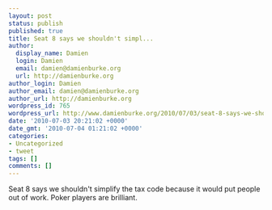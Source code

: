 ```yaml
---
layout: post
status: publish
published: true
title: Seat 8 says we shouldn't simpl...
author:
  display_name: Damien
  login: Damien
  email: damien@damienburke.org
  url: http://damienburke.org
author_login: Damien
author_email: damien@damienburke.org
author_url: http://damienburke.org
wordpress_id: 765
wordpress_url: http://www.damienburke.org/2010/07/03/seat-8-says-we-shouldnt-simpl/
date: '2010-07-03 20:21:02 +0000'
date_gmt: '2010-07-04 01:21:02 +0000'
categories:
- Uncategorized
- tweet
tags: []
comments: []
---
```

<p>Seat 8 says we shouldn't simplify the tax code because it would put people out of work. Poker players are brilliant.</p>
